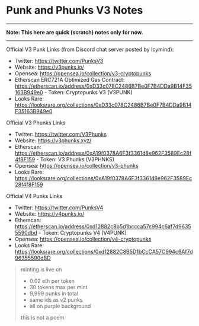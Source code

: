 # Punk and Phunks V3 Notes


---

**Note: This here are quick (scratch) notes only for now.**

---

Official V3 Punk Links (from Discord chat server posted by Icymind):

- Twitter: https://twitter.com/PunksV3
- Website: https://v3punks.io/
- Opensea: https://opensea.io/collection/v3-cryptopunks
- Etherscan ERC721A Optimized Gas Contract: https://etherscan.io/address/0xD33c078C2486B7Be0F7B4DDa9B14F35163B949e0 - Token: Cryptopunks V3 (V3PUNK)
- Looks Rare: https://looksrare.org/collections/0xD33c078C2486B7Be0F7B4DDa9B14F35163B949e0 


Official V3 Phunks Links

- Twitter: https://twitter.com/V3Phunks
- Website: https://v3phunks.xyz/
- Etherscan: https://etherscan.io/address/0xA19f0378A6F3f3361d8e962F3589Ec28f4f8F159 - Token: V3 Phunks (V3PHNKS)
- Opensea: https://opensea.io/collection/v3-phunks
- Looks Rare: https://looksrare.org/collections/0xA19f0378A6F3f3361d8e962F3589Ec28f4f8F159 

Official V4 Punks Links

- Twitter: https://twitter.com/PunksV4 
- Website: https://v4punks.io/
- Etherscan: https://etherscan.io/address/0xd12882c8b5d1bccca57c994c6af7d96355590dbd - Token: Cryptopunks V4 (V4PUNK)
- Opensea: https://opensea.io/collection/v4-cryptopunks
- Looks Rare: https://looksrare.org/collections/0xd12882C8B5D1bCcCA57C994c6Af7d96355590dBD

> minting is live on  
> 
> - 0.02 eth per token
> - 30 tokens max per mint
> - 9,999 punks in total
> - same ids as v2 punks
> - all on purple background
>
> this is not a poem

